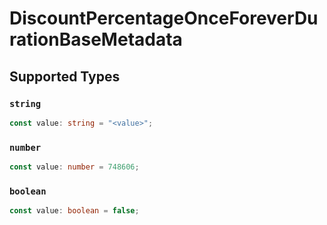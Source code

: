 # DiscountPercentageOnceForeverDurationBaseMetadata


## Supported Types

### `string`

```typescript
const value: string = "<value>";
```

### `number`

```typescript
const value: number = 748606;
```

### `boolean`

```typescript
const value: boolean = false;
```

